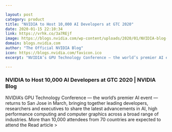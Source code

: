 ```yaml
---

layout: post
category: product
title: "NVIDIA to Host 10,000 AI Developers at GTC 2020"
date: 2020-01-15 22:10:34
link: https://vrhk.co/3a7REjf
image: https://blogs.nvidia.com/wp-content/uploads/2020/01/NVIDIA-blog-GTCSV-SJCC-1280x680.jpg
domain: blogs.nvidia.com
author: "The Official NVIDIA Blog"
icon: https://blogs.nvidia.com/favicon.ico
excerpt: "NVIDIA’s GPU Technology Conference — the world’s premier AI event — returns to San Jose in March, bringing together leading developers, researchers and executives to share the latest advancements in AI, high performance computing and computer graphics across a broad range of industries. More than 10,000 attendees from 70 countries are expected to attend the Read article &gt;"

---
```


### NVIDIA to Host 10,000 AI Developers at GTC 2020 | NVIDIA Blog

NVIDIA’s GPU Technology Conference — the world’s premier AI event — returns to San Jose in March, bringing together leading developers, researchers and executives to share the latest advancements in AI, high performance computing and computer graphics across a broad range of industries. More than 10,000 attendees from 70 countries are expected to attend the Read article &gt;